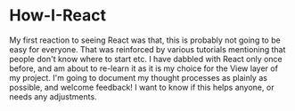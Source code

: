 # How-I-React
My first reaction to seeing React was that, this is probably not going to be easy for everyone. That was reinforced by various tutorials mentioning that people don't know where to start etc. I have dabbled with React only once before, and am about to re-learn it as it is my choice for the View layer of my project. I'm going to document my thought processes as plainly as possible, and welcome feedback! I want to know if this helps anyone, or needs any adjustments.
